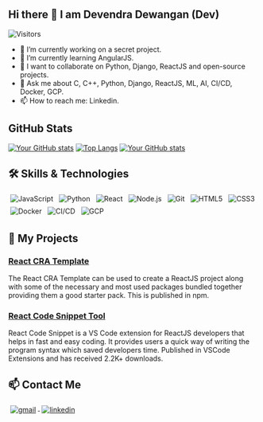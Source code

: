 ## Hi there 👋 I am Devendra Dewangan (Dev)

<!-- **Dev121212/Dev121212** is a ✨ _special_ ✨ repository because its `README.md` (this file) appears on your GitHub profile. -->

<!-- Here are some ideas to get you started: -->

![Visitors](https://komarev.com/ghpvc/?username=devendew&label=Profile%20views&color=0e75b6&style=flat)

- 🔭 I’m currently working on a secret project.
- 🌱 I’m currently learning AngularJS.
- 👯 I want to collaborate on Python, Django, ReactJS and open-source projects.
- 💬 Ask me about C, C++, Python, Django, ReactJS, ML, AI, CI/CD, Docker, GCP.
- 📫 How to reach me: Linkedin.
<!-- - 🤔 I’m looking for help with ... -->
<!-- - 😄 Pronouns: ... -->
<!-- - ⚡ Fun fact: ... -->

## GitHub Stats

[![Your GitHub stats](https://github-readme-stats.vercel.app/api?username=devendew&show_icons=true&theme=light)](https://github.com/anuraghazra/github-readme-stats)
[![Top Langs](https://github-readme-stats.vercel.app/api/top-langs/?username=devendew&layout=compact&theme=light)](https://github.com/anuraghazra/github-readme-stats)
[![Your GitHub stats](https://github-readme-streak-stats.herokuapp.com/?user=devendew&show_icons=true&theme=light)](https://github.com/anuraghazra/github-readme-stats)

## 🛠️ Skills & Technologies

<!--
<p align="left">
  <img src="https://img.shields.io/badge/JavaScript-F7DF1E?style=for-the-badge&logo=javascript&logoColor=black" alt="JavaScript"/>
  <img src="https://img.shields.io/badge/Python-3776AB?style=for-the-badge&logo=python&logoColor=white" alt="Python"/>
  <img src="https://img.shields.io/badge/React-61DAFB?style=for-the-badge&logo=react&logoColor=black" alt="React"/>
  <img src="https://img.shields.io/badge/Node.js-339933?style=for-the-badge&logo=nodedotjs&logoColor=white" alt="Node.js"/>
  <img src="https://img.shields.io/badge/Git-F05032?style=for-the-badge&logo=git&logoColor=white" alt="Git"/>
  <img src="https://img.shields.io/badge/HTML-E34F26?style=for-the-badge&logo=html5&logoColor=white" alt="HTML5"/>
  <img src="https://img.shields.io/badge/CSS-1572B6?style=for-the-badge&logo=css3&logoColor=white" alt="CSS3"/>
  <img src="https://img.shields.io/badge/Docker-2496ED?style=for-the-badge&logo=docker&logoColor=white" alt="Docker"/>
  <img src="https://img.shields.io/badge/GCP-4285F4?style=for-the-badge&logo=google-cloud&logoColor=white" alt="GCP"/>
  <img src="https://img.shields.io/badge/CI%2FCD-006600?style=for-the-badge&logo=continuousintegration&logoColor=white" alt="CI/CD"/>
</p>
-->

<p align="left">
  <img src="https://img.icons8.com/color/48/000000/javascript.png" alt="JavaScript" style="vertical-align:top; margin:4px"/>
  <img src="https://img.icons8.com/color/48/000000/python.png" alt="Python" style="vertical-align:top; margin:4px"/>
  <img src="https://img.icons8.com/office/48/000000/react.png" alt="React" style="vertical-align:top; margin:4px"/>
  <img src="https://img.icons8.com/color/48/000000/nodejs.png" alt="Node.js" style="vertical-align:top; margin:4px"/>
  <img src="https://img.icons8.com/color/48/000000/git.png" alt="Git" style="vertical-align:top; margin:4px"/>
  <img src="https://img.icons8.com/color/48/000000/html-5.png" alt="HTML5" style="vertical-align:top; margin:4px"/>
  <img src="https://img.icons8.com/color/48/000000/css3.png" alt="CSS3" style="vertical-align:top; margin:4px"/>
  <img src="https://img.icons8.com/color/48/000000/docker.png" alt="Docker" style="vertical-align:top; margin:4px"/>
  <img src="https://img.icons8.com/color/48/000000/kubernetes.png" alt="CI/CD" style="vertical-align:top; margin:4px"/>
  <img src="https://img.icons8.com/color/48/000000/google-cloud.png" alt="GCP" style="vertical-align:top; margin:4px"/>
<!--   <img src="https://img.icons8.com/color/48/000000/cicd.png" alt="CI/CD" style="vertical-align:top; margin:4px"/> -->
</p>

## 📝 My Projects

### [React CRA Template](https://www.npmjs.com/package/cra-template-dev-react-starter-v1)
The React CRA Template can be used to create a ReactJS project along with some of the necessary and most used packages bundled together providing them a good starter pack. This is published in npm.

### [React Code Snippet Tool](https://marketplace.visualstudio.com/items?itemName=devendra.react-code-snippet)
React Code Snippet is a VS Code extension for ReactJS developers that helps in fast and easy coding. It provides users a quick way of writing the program syntax which saved developers time. Published in VSCode Extensions and has received 2.2K+ downloads.

## 📫 Contact Me

<p align="left">
  <a href="mailto:devendra.dewangan129@gmail.com">
<!--     <img src="https://img.shields.io/badge/Email-D14836?style=for-the-badge&logo=gmail&logoColor=white" alt="Email"/> -->
    <img src="https://img.icons8.com/color/48/000000/gmail.png" alt="gmail" style="vertical-align:top; margin:4px"/>
  </a>
  <a href="https://www.linkedin.com/in/devendew/">
<!--     <img src="https://img.shields.io/badge/LinkedIn-0077B5?style=for-the-badge&logo=linkedin&logoColor=white" alt="LinkedIn"/> -->
    <img src="https://img.icons8.com/color/48/000000/linkedin.png" alt="linkedin" style="vertical-align:top; margin:4px"/>
  </a>
</p>



